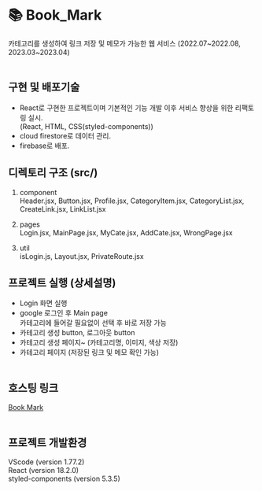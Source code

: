 # 📚 Book_Mark

카테고리를 생성하여 링크 저장 및 메모가 가능한 웹 서비스 (2022.07~2022.08, 2023.03~2023.04)
<br><br>

## 구현 및 배포기술

- React로 구현한 프로젝트이며 기본적인 기능 개발 이후 서비스 향상을 위한 리팩토링 실시.
  <br>(React, HTML, CSS(styled-components))
- cloud firestore로 데이터 관리.
- firebase로 배포.

## 디렉토리 구조 (src/)

1. component
   <br> Header.jsx, Button.jsx, Profile.jsx, CategoryItem.jsx, CategoryList.jsx, CreateLink.jsx, LinkList.jsx

2. pages
   <br> Login.jsx, MainPage.jsx, MyCate.jsx, AddCate.jsx, WrongPage.jsx

3. util
   <br> isLogin.js, Layout.jsx, PrivateRoute.jsx

## 프로젝트 실행 (상세설명)

- Login 화면 실행
- google 로그인 후 Main page
  <br> 카테고리에 들어갈 필요없이 선택 후 바로 저장 가능
- 카테고리 생성 button, 로그아웃 button
- 카테고리 생성 페이지~ (카테고리명, 이미지, 색상 저장)
- 카테고리 페이지 (저장된 링크 및 메모 확인 가능)
  <br><br>

## 호스팅 링크

[Book Mark](https://book-mark-db594.web.app/)
<br><br>

## 프로젝트 개발환경

VScode (version 1.77.2)<br>
React (version 18.2.0)<br>
styled-components (version 5.3.5)
